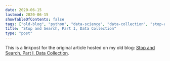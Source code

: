 ```yaml
---
date: 2020-06-15
lastmod: 2020-06-15
showTableOfContents: false
tags: ["old-blog", "python", "data-science", "data-collection", "stop-and-search"]
title: "Stop and Search, Part I, Data Collection"
type: "post"
---
```


This is a linkpost for the original article hosted on my old blog: [Stop and Search, Part I, Data Collection](https://lovkush-a.github.io/python/data%20science/2020/06/15/sas1.html). 